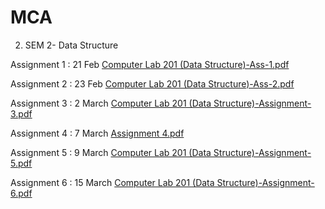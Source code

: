 # MCA

2) SEM 2- Data Structure

Assignment 1 : 21 Feb 
[Computer Lab 201 (Data Structure)-Ass-1.pdf](https://github.com/shashwat425/MCA/files/8113739/Computer.Lab.201.Data.Structure.-Ass-1.pdf)

Assignment 2 : 23 Feb 
[Computer Lab 201 (Data Structure)-Ass-2.pdf](https://github.com/shashwat425/MCA/files/8126738/Computer.Lab.201.Data.Structure.-Ass-2.pdf)

Assignment 3 : 2 March 
[Computer Lab 201 (Data Structure)-Assignment-3.pdf](https://github.com/shashwat425/MCA/files/8239275/Computer.Lab.201.Data.Structure.-Assignment-3.pdf)

Assignment 4 : 7 March [Assignment 4.pdf](https://github.com/shashwat425/MCA/files/8239274/Assignment.4.pdf)

Assignment 5 : 9 March [Computer Lab 201 (Data Structure)-Assignment-5.pdf](https://github.com/shashwat425/MCA/files/8239271/Computer.Lab.201.Data.Structure.-Assignment-5.pdf)


Assignment 6 : 15 March [Computer Lab 201 (Data Structure)-Assignment-6.pdf](https://github.com/shashwat425/MCA/files/8247801/Computer.Lab.201.Data.Structure.-Assignment-6.pdf)
